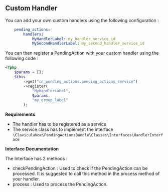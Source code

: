 Custom Handler
---------------

You can add your own custom handlers using the following configuration : 

```yaml
    pending_actions:
        handlers:
            MyHandlerLabel: my_handler_service_id
            MySecondHandlerLabel: my_second_handler_service_id
```

You can then register a PendingAction with your custom handler using the following code : 

```php
<?php
    $params = [];
    $this
        ->get("cn_pending_actions.pending_actions_service")
        ->register(
            "MyHandlerLabel",
            $params,
            "my_group_label"
        );
```

**Requirements**

- The handler has to be registered as a service
- The service class has to implement the interface `\ClaviculaNox\PendingActionsBundle\Classes\Interfaces\HandlerInterface`

**Interface Documentation**

The Interface has 2 methods : 
- checkPendingAction : Used to check if the PendingAction can be processed. It is suggested to call this method in the process method of your handler.
- process : Used to process the PendingAction.
